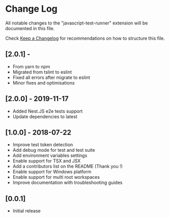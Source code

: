 # Change Log
All notable changes to the "javascript-test-runner" extension will be documented in this file.

Check [Keep a Changelog](http://keepachangelog.com/) for recommendations on how to structure this file.

## [2.0.1] -
- From yarn to npm
- Migrated from tslint to eslint
- Fixed all errors after migrate to eslint
- Minor fixes and optimisations

## [2.0.0] - 2019-11-17
- Added Nest.JS e2e tests support
- Update dependencies to latest

## [1.0.0] - 2018-07-22
- Improve test token detection
- Add debug mode for test and test suite
- Add environment variables settings
- Enable support for TSX and JSX
- Add a contributors list on the README (Thank you !)
- Enable support for Windows platform
- Enable support for multi root workspaces
- Improve documentation with troubleshooting guides

## [0.0.1]
- Initial release
